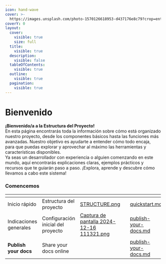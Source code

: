 ```yaml
---
icon: hand-wave
cover: >-
  https://images.unsplash.com/photo-1570126618953-d437176e8c79?crop=entropy&cs=srgb&fm=jpg&ixid=M3wxOTcwMjR8MHwxfHNlYXJjaHw5fHxjb21wYW55fGVufDB8fHx8MTczMzkzOTIxN3ww&ixlib=rb-4.0.3&q=85
coverY: 0
layout:
  cover:
    visible: true
    size: full
  title:
    visible: true
  description:
    visible: false
  tableOfContents:
    visible: true
  outline:
    visible: true
  pagination:
    visible: true
---
```


# Bienvenido

**¡Bienvenido/a a la Estructura del Proyecto!**\
En esta página encontrarás toda la información sobre cómo está organizado nuestro proyecto, desde los componentes básicos hasta las funciones más avanzadas. Nuestro objetivo es ayudarte a entender cómo todo encaja, para que puedas explorar y aprovechar al máximo las herramientas y características disponibles.\
Ya seas un desarrollador con experiencia o alguien comenzando en este mundo, aquí encontrarás explicaciones claras, ejemplos prácticos y recursos que te guiarán paso a paso. ¡Explora, aprende y descubre cómo llevamos a cabo este sistema!

### Comencemos

<table data-view="cards"><thead><tr><th></th><th></th><th data-hidden data-card-cover data-type="files"></th><th data-hidden></th><th data-hidden data-card-target data-type="content-ref"></th></tr></thead><tbody><tr><td>Inicio rápido</td><td>Estructura del proyecto</td><td><a href=".gitbook/assets/STRUCTURE.png">STRUCTURE.png</a></td><td></td><td><a href="inicio-rapido/quickstart.md">quickstart.md</a></td></tr><tr><td>Indicaciones generales</td><td>Configuración inicial del proyecto</td><td><a href=".gitbook/assets/Captura de pantalla 2024-12-16 111321.png">Captura de pantalla 2024-12-16 111321.png</a></td><td></td><td><a href="inicio-rapido/publish-your-docs.md">publish-your-docs.md</a></td></tr><tr><td><strong>Publish your docs</strong></td><td>Share your docs online</td><td></td><td></td><td><a href="inicio-rapido/publish-your-docs.md">publish-your-docs.md</a></td></tr></tbody></table>
